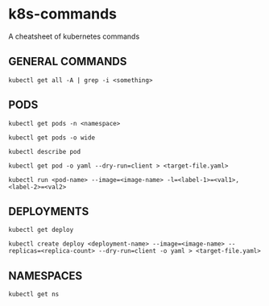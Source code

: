 # k8s-commands

A cheatsheet of kubernetes commands

## GENERAL COMMANDS

`kubectl get all -A | grep -i <something>`


## PODS

`kubectl get pods -n <namespace>`

`kubectl get pods -o wide`

`kubectl describe pod`

`kubectl get pod -o yaml --dry-run=client > <target-file.yaml>`

`kubectl run <pod-name> --image=<image-name> -l=<label-1>=<val1>,<label-2>=<val2>`


## DEPLOYMENTS

`kubectl get deploy`

`kubectl create deploy <deployment-name> --image=<image-name> --replicas=<replica-count> --dry-run=client -o yaml > <target-file.yaml>`


## NAMESPACES

`kubectl get ns`
